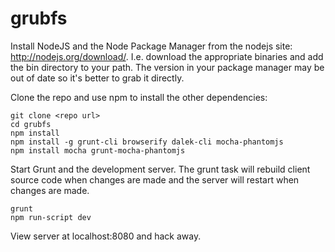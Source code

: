 grubfs
======

Install NodeJS and the Node Package Manager from the nodejs site: http://nodejs.org/download/. I.e. download the appropriate binaries and add the bin directory to your path. The version in your package manager may be out of date so it's better to grab it directly.

Clone the repo and use npm to install the other dependencies:

```
git clone <repo url>
cd grubfs
npm install
npm install -g grunt-cli browserify dalek-cli mocha-phantomjs
npm install mocha grunt-mocha-phantomjs
```

Start Grunt and the development server. The grunt task will rebuild client source code when changes are made and the server will restart when changes are made.

```
grunt
npm run-script dev
```

View server at localhost:8080 and hack away.
